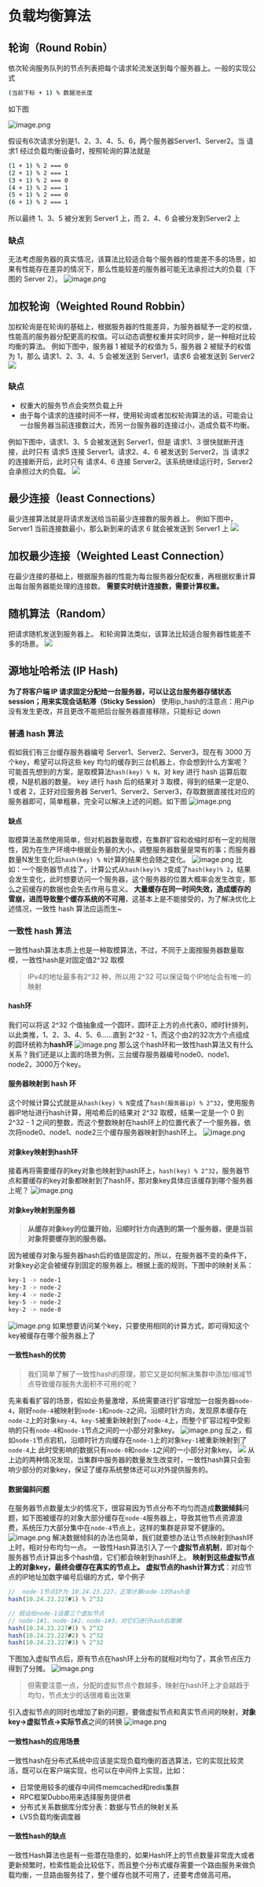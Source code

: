 # 负载均衡算法
## 轮询（Round Robin）
依次轮询服务队列的节点列表把每个请求轮流发送到每个服务器上。一般的实现公式
```bash
(当前下标 + 1) % 数据池长度
```
如下图

![image.png](https://cdn.nlark.com/yuque/0/2022/png/26943751/1657541307183-3701e37a-b911-4ad8-b99f-7de45d1e2779.png#averageHue=%23fcfcfa&clientId=ucfeacda7-b82e-4&from=paste&height=263&id=u3fdb689a&originHeight=525&originWidth=730&originalType=binary&ratio=1&rotation=0&showTitle=false&size=224137&status=done&style=none&taskId=u9fa35b33-1c0d-4b8e-afc8-4c584bd9a8d&title=&width=365)

假设有6次请求分别是1、2、3、4、5、6，两个服务器Server1、Server2。当 请求1 经过负载均衡设备时，按照轮询的算法就是
```bash
(1 + 1) % 2 === 0
(2 + 1) % 2 === 1
(3 + 1) % 2 === 0
(4 + 1) % 2 === 1
(5 + 1) % 2 === 0
(6 + 1) % 2 === 1
```
所以最终 1、3、5 被分发到 Server1 上，而 2、4、6 会被分发到Server2 上

### 缺点
无法考虑服务器的真实情况，该算法比较适合每个服务器的性能差不多的场景，如果有性能存在差异的情况下，那么性能较差的服务器可能无法承担过大的负载（下图的 Server 2）。
![image.png](https://cdn.nlark.com/yuque/0/2022/png/26943751/1657541712445-56990b4e-e8d7-4e2c-823b-4f180cdaa9a8.png#averageHue=%23fcfbf9&clientId=ucfeacda7-b82e-4&from=paste&height=260&id=uc758e575&originHeight=520&originWidth=753&originalType=binary&ratio=1&rotation=0&showTitle=false&size=224138&status=done&style=none&taskId=ua865e2d4-058b-4cb7-95ab-1c870f68073&title=&width=376.5)

## 加权轮询（Weighted Round Robbin）
加权轮询是在轮询的基础上，根据服务器的性能差异，为服务器赋予一定的权值，性能高的服务器分配更高的权值。可以动态调整权重并实时同步，是一种相对比较均衡的算法。
例如下图中，服务器 1 被赋予的权值为 5，服务器 2 被赋予的权值为 1，那么 请求1、2、3、4、5 会被发送到 Server1，请求6 会被发送到 Server2
![](https://cdn.nlark.com/yuque/0/2022/png/26943751/1657541833520-e388f196-01f5-46fa-b09c-eccee490241d.png#averageHue=%23fcfbfa&clientId=ucfeacda7-b82e-4&from=paste&height=329&id=ub629f245&originHeight=523&originWidth=745&originalType=url&ratio=1&rotation=0&showTitle=false&status=done&style=none&taskId=u49d9640a-4ac3-4c47-bf09-0aefdcf76ff&title=&width=468)

### 缺点

- 权重大的服务节点会突然负载上升
- 由于每个请求的连接时间不一样，使用轮询或者加权轮询算法的话，可能会让一台服务器当前连接数过大，而另一台服务器的连接过小，造成负载不均衡。

例如下图中，请求1、3、5 会被发送到 Server1，但是 请求1、3 很快就断开连接，此时只有 请求5 连接 Server1。请求2、4、6 被发送到 Server2，当 请求2 的连接断开后，此时只有 请求4、6 连接 Server2。该系统继续运行时，Server2 会承担过大的负载。
![](https://cdn.nlark.com/yuque/0/2022/png/26943751/1657541833390-990c7b10-7b49-4b10-9c68-7041e100769f.png#averageHue=%23fcfbf9&clientId=ucfeacda7-b82e-4&from=paste&height=317&id=u9644b878&originHeight=557&originWidth=757&originalType=url&ratio=1&rotation=0&showTitle=false&status=done&style=none&taskId=ub7a09aa6-f008-491d-abfc-a2c5c75a7ce&title=&width=431)

## 最少连接（least Connections）
最少连接算法就是将请求发送给当前最少连接数的服务器上。
例如下图中，Server1 当前连接数最小，那么新到来的请求 6 就会被发送到 Server1 上
![](https://cdn.nlark.com/yuque/0/2022/png/26943751/1657541833011-ca5307eb-b3d1-4617-a5c7-1721a07de720.png#averageHue=%23fdfdfc&clientId=ucfeacda7-b82e-4&from=paste&height=348&id=ue6e80901&originHeight=521&originWidth=731&originalType=url&ratio=1&rotation=0&showTitle=false&status=done&style=none&taskId=u8fd0ba63-3640-4a76-bb0b-12cc608f045&title=&width=488)

## 加权最少连接（Weighted Least Connection）
在最少连接的基础上，根据服务器的性能为每台服务器分配权重，再根据权重计算出每台服务器能处理的连接数。
**需要实时统计连接数，需要计算权重。**

## 随机算法（Random）
把请求随机发送到服务器上。
和轮询算法类似，该算法比较适合服务器性能差不多的场景。
![](https://cdn.nlark.com/yuque/0/2022/png/26943751/1657542572239-5c64dbf2-d5ce-4cb2-aa0f-93ee83a6ce02.png#averageHue=%23fbfbf9&clientId=ucfeacda7-b82e-4&from=paste&height=345&id=ud1d91d98&originHeight=522&originWidth=711&originalType=url&ratio=1&rotation=0&showTitle=false&status=done&style=none&taskId=u0566f35b-c32a-4df3-8bce-acb5e0ca940&title=&width=470)

## 源地址哈希法 (IP Hash)
**为了将客户端 IP 请求固定分配给一台服务器，可以让这台服务器存储状态 session；用来实现会话粘滞（Sticky Session）**
使用ip_hash的注意点：用户ip没有发生更改，并且更改不能把后台服务器直接移除，只能标记 down

### 普通 hash 算法
假如我们有三台缓存服务器编号 Server1、Server2、Server3，现在有 3000 万个key，希望可以将这些 key 均匀的缓存到三台机器上，你会想到什么方案呢？
可能首先想到的方案，是取模算法`hash(key) % N`，对 key 进行 hash 运算后取模，N是机器的数量。
key 进行 hash 后的结果对 3 取模，得到的结果一定是0、1 或者 2，正好对应服务器 Server1、Server2、Server3，存取数据直接找对应的服务器即可，简单粗暴，完全可以解决上述的问题。如下图
![image.png](https://cdn.nlark.com/yuque/0/2022/png/26943751/1657618288555-2d5a0794-f4d1-4a25-93fd-297f418695a2.png#averageHue=%23bbbbbb&clientId=u20498735-2bf9-4&from=paste&height=337&id=u98e54fa1&originHeight=674&originWidth=718&originalType=binary&ratio=1&rotation=0&showTitle=false&size=56203&status=done&style=none&taskId=u258ef10b-e250-45fd-b52c-0dc2376ebd8&title=&width=359)

#### 缺点
取模算法虽然使用简单，但对机器数量取模，在集群扩容和收缩时却有一定的局限性，因为在生产环境中根据业务量的大小，调整服务器数量是常有的事；而服务器数量N发生变化后`hash(key) % N`计算的结果也会随之变化。
![image.png](https://cdn.nlark.com/yuque/0/2022/png/26943751/1657618448311-cd9eefa3-9b6c-4fa0-a707-2ac10bb52124.png#averageHue=%23c0c0c0&clientId=u20498735-2bf9-4&from=paste&height=347&id=u726339e3&originHeight=694&originWidth=804&originalType=binary&ratio=1&rotation=0&showTitle=false&size=57904&status=done&style=none&taskId=u7a2504fb-a01f-438d-8967-b34597292c6&title=&width=402)
比如：一个服务器节点挂了，计算公式从`hash(key)% 3`变成了`hash(key)% 2`，结果会发生变化，此时想要访问一个服务器，这个服务器的位置大概率会发生改变，那么之前缓存的数据也会失去作用与意义。
**大量缓存在同一时间失效，造成缓存的雪崩，进而导致整个缓存系统的不可用**，这基本上是不能接受的，为了解决优化上述情况，一致性 hash 算法应运而生~

### 一致性 hash 算法
一致性hash算法本质上也是一种取模算法，不过，不同于上面按服务器数量取模，一致性hash是对固定值2^32 取模
> IPv4的地址最多有2^32 种，所以用 2^32 可以保证每个IP地址会有唯一的映射


#### hash环
我们可以将这 2^32 个值抽象成一个圆环，圆环正上方的点代表0，顺时针排列，以此类推，1、2、3、4、5、6……直到 2^32 - 1，而这个由2的32次方个点组成的圆环统称为**hash环**
![image.png](https://cdn.nlark.com/yuque/0/2022/png/26943751/1657624137422-ecd5c640-5a77-4a56-a9c9-7f51ff01bb62.png#clientId=u20498735-2bf9-4&from=paste&height=319&id=u19ea4a15&originHeight=638&originWidth=1130&originalType=binary&ratio=1&rotation=0&showTitle=false&size=83374&status=done&style=none&taskId=ud8a4eb2c-90e7-417e-ba29-139d104a245&title=&width=565)
那么这个hash环和一致性hash算法又有什么关系？我们还是以上面的场景为例，三台缓存服务器编号node0、node1、node2，3000万个key。

#### 服务器映射到 hash 环
这个时候计算公式就是从`hash(key) % N`变成了`hash(服务器ip) % 2^32`，使用服务器IP地址进行hash计算，用哈希后的结果对 2^32 取模，结果一定是一个 0 到 2^32 - 1 之间的整数，而这个整数映射在hash环上的位置代表了一个服务器，依次将node0、node1、node2三个缓存服务器映射到hash环上。
![image.png](https://cdn.nlark.com/yuque/0/2022/png/26943751/1657624152330-5693e240-d245-4334-811f-321af865a78d.png#clientId=u20498735-2bf9-4&from=paste&height=365&id=u2b671dbf&originHeight=729&originWidth=1200&originalType=binary&ratio=1&rotation=0&showTitle=false&size=93169&status=done&style=none&taskId=u8618a83a-0a7c-48d3-a378-c053d4b346d&title=&width=600)

#### 对象key映射到hash环
接着再将需要缓存的key对象也映射到hash环上，`hash(key) % 2^32`，服务器节点和要缓存的key对象都映射到了hash环，那对象key具体应该缓存到哪个服务器上呢？
![image.png](https://cdn.nlark.com/yuque/0/2022/png/26943751/1657624249149-1200f637-845d-4f10-b9aa-1131f126bdd5.png#clientId=u20498735-2bf9-4&from=paste&height=372&id=u72c692a4&originHeight=743&originWidth=1200&originalType=binary&ratio=1&rotation=0&showTitle=false&size=112814&status=done&style=none&taskId=u7fa93af9-dce7-4576-a219-8fe3511bf4b&title=&width=600)

#### 对象key映射到服务器
> **从缓存对象key的位置开始，沿顺时针方向遇到的第一个服务器，便是当前对象将要缓存到的服务器。**

因为被缓存对象与服务器hash后的值是固定的，所以，在服务器不变的条件下，对象key必定会被缓存到固定的服务器上。根据上面的规则，下图中的映射关系：
```bash
key-1 -> node-1
key-3 -> node-2
key-4 -> node-2
key-5 -> node-2
key-2 -> node-0
```
![image.png](https://cdn.nlark.com/yuque/0/2022/png/26943751/1657624315021-8ca2ae95-26ce-4e61-8634-782a87d6e112.png#clientId=u20498735-2bf9-4&from=paste&height=364&id=uadf9901c&originHeight=728&originWidth=1200&originalType=binary&ratio=1&rotation=0&showTitle=false&size=164045&status=done&style=none&taskId=u738dde67-48ae-4179-8d39-d327053c07f&title=&width=600)
如果想要访问某个key，只要使用相同的计算方式，即可得知这个key被缓存在哪个服务器上了

#### 一致性hash的优势
> 我们简单了解了一致性hash的原理，那它又是如何解决集群中添加/缩减节点导致缓存服务大面积不可用的呢？

先来看看扩容的场景，假如业务量激增，系统需要进行扩容增加一台服务器`node-4`，刚好`node-4`被映射到`node-1`和`node-2`之间，沿顺时针方向，发现原本缓存在`node-2`上的对象`key-4`、`key-5`被重新映射到了`node-4`上，而整个扩容过程中受影响的只有`node-4`和`node-1`节点之间的一小部分对象key。
![image.png](https://cdn.nlark.com/yuque/0/2022/png/26943751/1657624505157-4019bd38-b26c-4062-af23-653b591ed87c.png#clientId=u20498735-2bf9-4&from=paste&height=374&id=u162c3744&originHeight=748&originWidth=1200&originalType=binary&ratio=1&rotation=0&showTitle=false&size=169315&status=done&style=none&taskId=u58401579-4886-41e9-b979-71c63abfd5f&title=&width=600)
反之，假如`node-1`节点宕机，沿顺时针方向缓存在`node-1`上的对象`key-1`被重新映射到了`node-4`上
此时受影响的数据只有`node-0`和`node-1`之间的一小部分对象key。
![](https://cdn.nlark.com/yuque/0/2022/webp/26943751/1657624548010-dada7d54-cfa1-4aea-89e6-bd0bf19c3fdf.webp#clientId=u20498735-2bf9-4&from=paste&id=u8a70e437&originHeight=716&originWidth=1200&originalType=url&ratio=1&rotation=0&showTitle=false&status=done&style=none&taskId=ua1e5ee62-ed24-4df4-8983-850f78bf40b&title=)
从上边的两种情况发现，当集群中服务器的数量发生改变时，一致性hash算只会影响少部分的对象key，保证了缓存系统整体还可以对外提供服务的。

#### 数据偏斜问题
在服务器节点数量太少的情况下，很容易因为节点分布不均匀而造成**数据倾斜**问题，如下图被缓存的对象大部分缓存在`node-4`服务器上，导致其他节点资源浪费，系统压力大部分集中在`node-4`节点上，这样的集群是非常不健康的。
![image.png](https://cdn.nlark.com/yuque/0/2022/png/26943751/1657624673647-ee45897f-e087-4232-b2cf-50aa5f996c30.png#clientId=u20498735-2bf9-4&from=paste&height=370&id=u3c693931&originHeight=739&originWidth=1200&originalType=binary&ratio=1&rotation=0&showTitle=false&size=201066&status=done&style=none&taskId=ub91cc8f3-3a96-472b-8902-3c545f92529&title=&width=600)
解决数据倾斜的办法也简单，我们就要想办法让节点映射到hash环上时，相对分布均匀一点。
一致性Hash算法引入了一个**虚拟节点机制**，即对每个服务器节点计算出多个hash值，它们都会映射到hash环上。
**映射到这些虚拟节点上的对象key，最终会缓存在真实的节点上。**
**虚拟节点的hash计算方式**：对应节点的IP地址加数字编号后缀的方式，举个例子
```javascript
//  node-1节点IP为 10.24.23.227，正常计算node-1的hash值
hash(10.24.23.227#1) % 2^32

// 假设给node-1设置三个虚拟节点
// node-1#1、node-1#2、node-1#3，对它们进行hash后取模
hash(10.24.23.227#1) % 2^32
hash(10.24.23.227#2) % 2^32
hash(10.24.23.227#3) % 2^32
```

下图加入虚拟节点后，原有节点在hash环上分布的就相对均匀了，其余节点压力得到了分摊。
![image.png](https://cdn.nlark.com/yuque/0/2022/png/26943751/1657624814089-d82dd4dd-6fab-41b4-8349-e29bd254f45d.png#clientId=u20498735-2bf9-4&from=paste&height=332&id=u3312b4b4&originHeight=664&originWidth=1200&originalType=binary&ratio=1&rotation=0&showTitle=false&size=183798&status=done&style=none&taskId=ue3758203-a2cf-4413-bc37-34d1fd91549&title=&width=600)
> 但需要注意一点，分配的虚拟节点个数越多，映射在hash环上才会越趋于均匀，节点太少的话很难看出效果

引入虚拟节点的同时也增加了新的问题，要做虚拟节点和真实节点间的映射，**对象key->虚拟节点->实际节点**之间的转换
![image.png](https://cdn.nlark.com/yuque/0/2022/png/26943751/1657625152977-b401a8c8-69c7-4904-9aa7-188ff9e3dbe9.png#clientId=u60905085-b8d3-4&from=paste&height=359&id=u5fa24401&originHeight=464&originWidth=878&originalType=binary&ratio=1&rotation=0&showTitle=false&size=145347&status=done&style=none&taskId=u8869f62b-04fe-40b9-99ad-d61a5772423&title=&width=679)

#### 一致性hash的应用场景
一致性hash在分布式系统中应该是实现负载均衡的首选算法，它的实现比较灵活，既可以在客户端实现，也可以在中间件上实现，比如：

- 日常使用较多的缓存中间件memcached和redis集群
- RPC框架Dubbo用来选择服务提供者
- 分布式关系数据库分库分表：数据与节点的映射关系
- LVS负载均衡调度器

#### 一致性hash的缺点
一致性Hash算法也是有一些潜在隐患的，如果Hash环上的节点数量非常庞大或者更新频繁时，检索性能会比较低下，而且整个分布式缓存需要一个路由服务来做负载均衡，一旦路由服务挂了，整个缓存也就不可用了，还要考虑做高可用。
